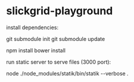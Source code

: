 slickgrid-playground
====================

install dependencies:

git submodule init
git submodule update

npm install
bower install

run static server to serve files (3000 port):

node ./node_modules/statik/bin/statik --verbose .
